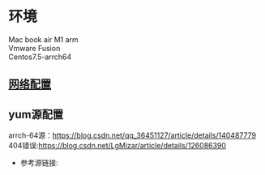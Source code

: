 # 环境
Mac book air M1 arm  
Vmware Fusion  
Centos7.5-arrch64
## [网络配置](https://juejin.cn/post/7173702975284576286)
## yum源配置
arrch-64源：https://blog.csdn.net/qq_36451127/article/details/140487779
404错误:https://blog.csdn.net/LgMizar/article/details/126086390
- 参考源链接:
